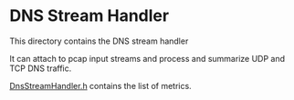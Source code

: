 # DNS Stream Handler

This directory contains the DNS stream handler

It can attach to pcap input streams and process and summarize UDP and TCP DNS traffic.

[DnsStreamHandler.h](DnsStreamHandler.h) contains the list of metrics.
